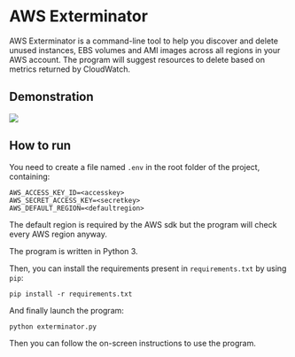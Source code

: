 # AWS Exterminator

AWS Exterminator is a command-line tool to help you discover and delete unused instances, EBS volumes and AMI images across all regions in your AWS account. The program will suggest resources to delete based on metrics returned by CloudWatch.

## Demonstration

![](demo.gif)

## How to run

You need to create a file named `.env` in the root folder of the project, containing:

```
AWS_ACCESS_KEY_ID=<accesskey>
AWS_SECRET_ACCESS_KEY=<secretkey>
AWS_DEFAULT_REGION=<defaultregion>
```

The default region is required by the AWS sdk but the program will check every AWS region anyway.

The program is written in Python 3.

Then, you can install the requirements present in `requirements.txt` by using `pip`:

```
pip install -r requirements.txt
```

And finally launch the program:

```
python exterminator.py
```

Then you can follow the on-screen instructions to use the program.